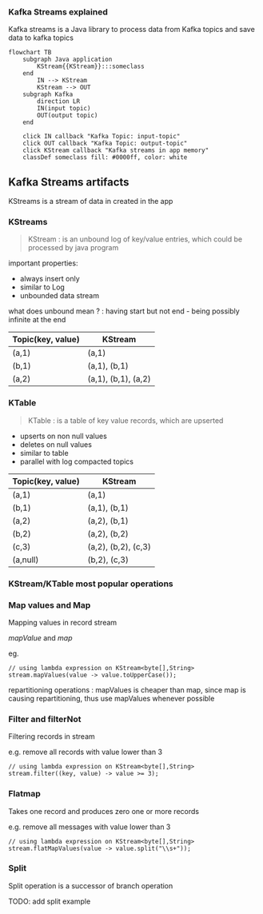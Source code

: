 ### Kafka Streams explained

Kafka streams is a Java library to process data from Kafka topics and save data to kafka topics

```mermaid
flowchart TB
    subgraph Java application
        KStream{{KStream}}:::someclass
    end
        IN --> KStream
        KStream --> OUT
    subgraph Kafka
        direction LR
        IN(input topic) 
        OUT(output topic)
    end
        
    click IN callback "Kafka Topic: input-topic"
    click OUT callback "Kafka Topic: output-topic"
    click KStream callback "Kafka streams in app memory"
    classDef someclass fill: #0000ff, color: white
```

## Kafka Streams artifacts

KStreams is a stream of data in created in the app

### KStreams

> KStream
: is an unbound log of key/value entries, which could be processed by java program

important properties:
- always insert only
- similar to Log
- unbounded data stream

what does unbound mean ?
: having start but not end - being possibly infinite at the end


| Topic(key, value) | KStream             |
|-------------------|---------------------|
| (a,1)             | (a,1)               |
| (b,1)             | (a,1), (b,1)        | 
| (a,2)             | (a,1), (b,1), (a,2) |


### KTable


> KTable
: is a table of key value records, which are upserted 

- upserts on non null values
- deletes on null values
- similar to table
- parallel with log compacted topics


| Topic(key, value) | KStream             |
|-------------------|---------------------|
| (a,1)             | (a,1)               |
| (b,1)             | (a,1), (b,1)        | 
| (a,2)             | (a,2), (b,1)        |
| (b,2)             | (a,2), (b,2)        |
| (c,3)             | (a,2), (b,2), (c,3) |
| (a,null)          | (b,2), (c,3)        |


### KStream/KTable most popular operations

### Map values and Map

Mapping values in record stream

*mapValue* and *map*

eg. 

```jshelllanguage
// using lambda expression on KStream<byte[],String>
stream.mapValues(value -> value.toUpperCase());
```

repartitioning operations
: mapValues is cheaper than map, since map is causing repartitioning, 
  thus use mapValues whenever possible

### Filter and filterNot

Filtering records in stream

e.g. remove all records with value lower than 3

```jshelllanguage
// using lambda expression on KStream<byte[],String>
stream.filter((key, value) -> value >= 3);
```

### Flatmap

Takes one record and produces zero one or more records

e.g. remove all messages with value lower than 3

```jshelllanguage
// using lambda expression on KStream<byte[],String>
stream.flatMapValues(value -> value.split("\\s+"));
```

### Split

Split operation is a successor of branch operation

TODO: add split example

